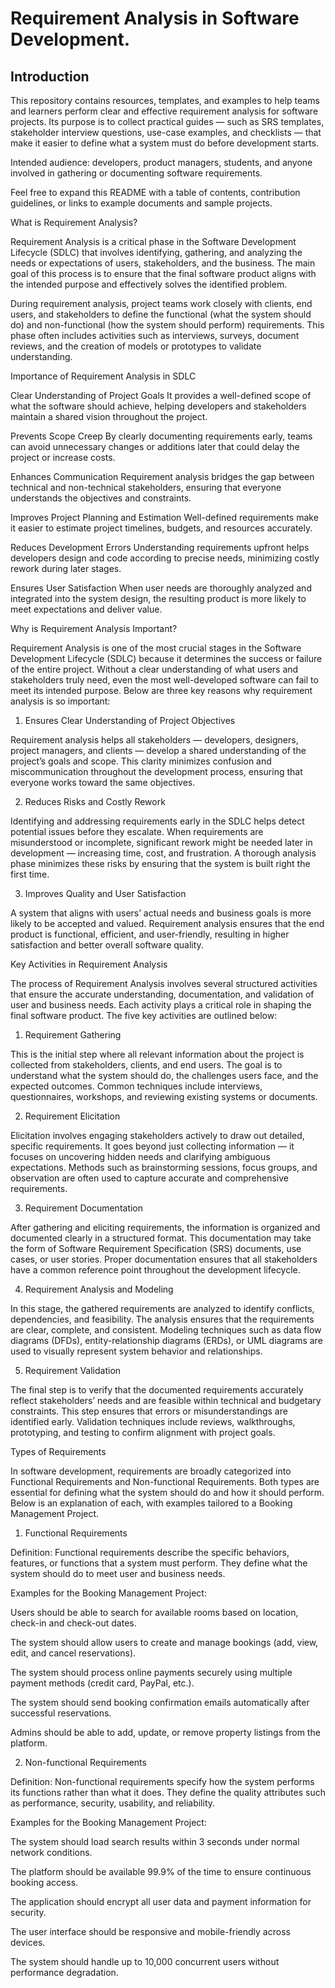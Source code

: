 # Requirement Analysis in Software Development.

## Introduction

This repository contains resources, templates, and examples to help teams and learners perform clear and effective requirement analysis for software projects. Its purpose is to collect practical guides — such as SRS templates, stakeholder interview questions, use-case examples, and checklists — that make it easier to define what a system must do before development starts.

Intended audience: developers, product managers, students, and anyone involved in gathering or documenting software requirements.

Feel free to expand this README with a table of contents, contribution guidelines, or links to example documents and sample projects.

What is Requirement Analysis?

Requirement Analysis is a critical phase in the Software Development Lifecycle (SDLC) that involves identifying, gathering, and analyzing the needs or expectations of users, stakeholders, and the business. The main goal of this process is to ensure that the final software product aligns with the intended purpose and effectively solves the identified problem.

During requirement analysis, project teams work closely with clients, end users, and stakeholders to define the functional (what the system should do) and non-functional (how the system should perform) requirements. This phase often includes activities such as interviews, surveys, document reviews, and the creation of models or prototypes to validate understanding.

Importance of Requirement Analysis in SDLC

Clear Understanding of Project Goals
It provides a well-defined scope of what the software should achieve, helping developers and stakeholders maintain a shared vision throughout the project.

Prevents Scope Creep
By clearly documenting requirements early, teams can avoid unnecessary changes or additions later that could delay the project or increase costs.

Enhances Communication
Requirement analysis bridges the gap between technical and non-technical stakeholders, ensuring that everyone understands the objectives and constraints.

Improves Project Planning and Estimation
Well-defined requirements make it easier to estimate project timelines, budgets, and resources accurately.

Reduces Development Errors
Understanding requirements upfront helps developers design and code according to precise needs, minimizing costly rework during later stages.

Ensures User Satisfaction
When user needs are thoroughly analyzed and integrated into the system design, the resulting product is more likely to meet expectations and deliver value.

Why is Requirement Analysis Important?

Requirement Analysis is one of the most crucial stages in the Software Development Lifecycle (SDLC) because it determines the success or failure of the entire project. Without a clear understanding of what users and stakeholders truly need, even the most well-developed software can fail to meet its intended purpose. Below are three key reasons why requirement analysis is so important:

1. Ensures Clear Understanding of Project Objectives

Requirement analysis helps all stakeholders — developers, designers, project managers, and clients — develop a shared understanding of the project’s goals and scope. This clarity minimizes confusion and miscommunication throughout the development process, ensuring that everyone works toward the same objectives.

2. Reduces Risks and Costly Rework

Identifying and addressing requirements early in the SDLC helps detect potential issues before they escalate. When requirements are misunderstood or incomplete, significant rework might be needed later in development — increasing time, cost, and frustration. A thorough analysis phase minimizes these risks by ensuring that the system is built right the first time.

3. Improves Quality and User Satisfaction

A system that aligns with users’ actual needs and business goals is more likely to be accepted and valued. Requirement analysis ensures that the end product is functional, efficient, and user-friendly, resulting in higher satisfaction and better overall software quality.

Key Activities in Requirement Analysis

The process of Requirement Analysis involves several structured activities that ensure the accurate understanding, documentation, and validation of user and business needs. Each activity plays a critical role in shaping the final software product. The five key activities are outlined below:

1. Requirement Gathering

This is the initial step where all relevant information about the project is collected from stakeholders, clients, and end users. The goal is to understand what the system should do, the challenges users face, and the expected outcomes. Common techniques include interviews, questionnaires, workshops, and reviewing existing systems or documents.

2. Requirement Elicitation

Elicitation involves engaging stakeholders actively to draw out detailed, specific requirements. It goes beyond just collecting information — it focuses on uncovering hidden needs and clarifying ambiguous expectations. Methods such as brainstorming sessions, focus groups, and observation are often used to capture accurate and comprehensive requirements.

3. Requirement Documentation

After gathering and eliciting requirements, the information is organized and documented clearly in a structured format. This documentation may take the form of Software Requirement Specification (SRS) documents, use cases, or user stories. Proper documentation ensures that all stakeholders have a common reference point throughout the development lifecycle.

4. Requirement Analysis and Modeling

In this stage, the gathered requirements are analyzed to identify conflicts, dependencies, and feasibility. The analysis ensures that the requirements are clear, complete, and consistent. Modeling techniques such as data flow diagrams (DFDs), entity-relationship diagrams (ERDs), or UML diagrams are used to visually represent system behavior and relationships.

5. Requirement Validation

The final step is to verify that the documented requirements accurately reflect stakeholders’ needs and are feasible within technical and budgetary constraints. This step ensures that errors or misunderstandings are identified early. Validation techniques include reviews, walkthroughs, prototyping, and testing to confirm alignment with project goals.

Types of Requirements

In software development, requirements are broadly categorized into Functional Requirements and Non-functional Requirements. Both types are essential for defining what the system should do and how it should perform. Below is an explanation of each, with examples tailored to a Booking Management Project.

1. Functional Requirements

Definition:
Functional requirements describe the specific behaviors, features, or functions that a system must perform. They define what the system should do to meet user and business needs.

Examples for the Booking Management Project:

Users should be able to search for available rooms based on location, check-in and check-out dates.

The system should allow users to create and manage bookings (add, view, edit, and cancel reservations).

The system should process online payments securely using multiple payment methods (credit card, PayPal, etc.).

The system should send booking confirmation emails automatically after successful reservations.

Admins should be able to add, update, or remove property listings from the platform.

2. Non-functional Requirements

Definition:
Non-functional requirements specify how the system performs its functions rather than what it does. They define the quality attributes such as performance, security, usability, and reliability.

Examples for the Booking Management Project:

The system should load search results within 3 seconds under normal network conditions.

The platform should be available 99.9% of the time to ensure continuous booking access.

The application should encrypt all user data and payment information for security.

The user interface should be responsive and mobile-friendly across devices.

The system should handle up to 10,000 concurrent users without performance degradation.
